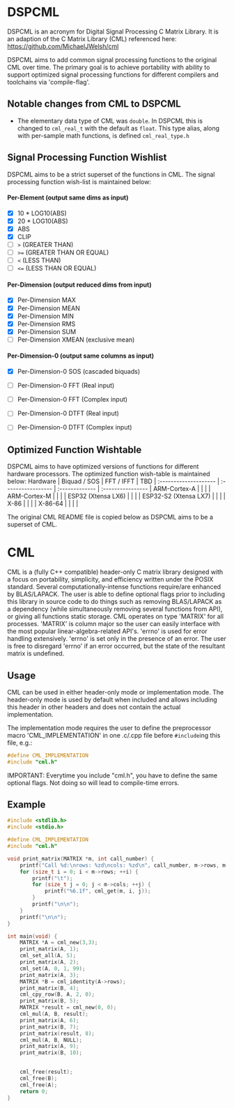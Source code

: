# DSPCML
DSPCML is an acronym for Digital Signal Processing C Matrix Library. It is an adaption of the C Matrix Library (CML) referenced here: https://github.com/MichaelJWelsh/cml

DSPCML aims to add common signal processing functions to the original CML over time. The primary goal is to achieve portability with ability to support optimized signal processing functions for different compilers and toolchains via 'compile-flag'. 

## Notable changes from CML to DSPCML
* The elementary data type of CML was `double`. In DSPCML this is changed to `cml_real_t` with the default as `float`. This type alias, along with per-sample math functions, is defined `cml_real_type.h`

## Signal Processing Function Wishlist
DSPCML aims to be a strict superset of the functions in CML.
The signal processing function wish-list is maintained below:
#### Per-Element (output same dims as input)
- [x] 10 * LOG10(ABS)
- [x] 20 * LOG10(ABS)
- [x] ABS
- [x] CLIP
- [ ] `>`  (GREATER THAN)
- [ ] `>=` (GREATER THAN OR EQUAL)
- [ ] `<`  (LESS THAN)
- [ ] `<=` (LESS THAN OR EQUAL)

#### Per-Dimension (output reduced dims from input)
- [x] Per-Dimension MAX
- [x] Per-Dimension MEAN
- [x] Per-Dimension MIN
- [x] Per-Dimension RMS
- [x] Per-Dimension SUM
- [ ] Per-Dimension XMEAN (exclusive mean)

#### Per-Dimension-0 (output same columns as input)
- [x] Per-Dimension-0 SOS (cascaded biquads)
- [ ] Per-Dimension-0 FFT (Real input)
- [ ] Per-Dimension-0 FFT (Complex input)
- [ ] Per-Dimension-0 DTFT (Real input)
- [ ] Per-Dimension-0 DTFT (Complex input)


## Optimized Function Wishtable
DSPCML aims to have optimized versions of functions for different hardware processors.
The optimized function wish-table is maintained below:
Hardware              | Biquad / SOS       | FFT / IFFT     | TBD               |
:-------------------- | :----------------- | :------------- | :---------------- |
ARM-Cortex-A          |                    |                |                   |
ARM-Cortex-M          |                    |                |                   |
ESP32 (Xtensa LX6)    |                    |                |                   |
ESP32-S2 (Xtensa LX7) |                    |                |                   |
X-86                  |                    |                |                   |
X-86-64               |                    |                |                   |


The original CML README file is copied below as DSPCML aims to be a superset of CML.

# CML
CML is a (fully C++ compatible) header-only C matrix library designed with a focus on portability, simplicity, and efficiency written under the POSIX standard. Several computationally-intense functions require/are enhanced by BLAS/LAPACK. The user is able to define optional flags prior to including this library in source code to do things such as removing BLAS/LAPACK as a dependency (while simultaneously removing several functions from API), or giving all functions static storage. CML operates on type 'MATRIX' for all processes. 'MATRIX' is column major so the user can easily interface with the most popular linear-algebra-related API's. 'errno' is used for error handling extensively. 'errno' is set only in the presence of an error. The user is free to disregard 'errno' if an error occurred, but the state of the resultant matrix is undefined. 


## Usage
CML can be used in either header-only mode or implementation mode. The header-only mode is used by default when included and allows including this header in other headers and does not contain the actual implementation. 

The implementation mode requires the user to define the preprocessor macro 'CML_IMPLEMENTATION' in one .c/.cpp file before ```#include```ing this file, e.g.:
 ```C		
#define CML_IMPLEMENTATION
#include "cml.h"
```
IMPORTANT: Everytime you include "cml.h", you have to define the same optional flags. Not doing so will lead to compile-time errors.


## Example
```C
#include <stdlib.h>
#include <stdio.h>

#define CML_IMPLEMENTATION
#include "cml.h"

void print_matrix(MATRIX *m, int call_number) {
	printf("Call %d:\nrows: %zd\ncols: %zd\n", call_number, m->rows, m->cols);
	for (size_t i = 0; i < m->rows; ++i) {
		printf("\t");
		for (size_t j = 0; j < m->cols; ++j) {
			printf("%6.1f", cml_get(m, i, j));
		}
		printf("\n\n");
	}
	printf("\n\n");
}

int main(void) {
	MATRIX *A = cml_new(3,3);
	print_matrix(A, 1);
	cml_set_all(A, 5);
	print_matrix(A, 2);
	cml_set(A, 0, 1, 99);
	print_matrix(A, 3);
	MATRIX *B = cml_identity(A->rows);
	print_matrix(B, 4);
	cml_cpy_row(B, A, 2, 0);
	print_matrix(B, 5);
	MATRIX *result = cml_new(0, 0);
	cml_mul(A, B, result);
	print_matrix(A, 6);
	print_matrix(B, 7);
	print_matrix(result, 8);
	cml_mul(A, B, NULL);
	print_matrix(A, 9);
	print_matrix(B, 10);
	

	cml_free(result);
	cml_free(B);
	cml_free(A);
	return 0;
}
```
